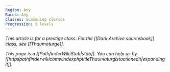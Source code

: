 ```yaml
---
Region: Any
Races: Any
Classes: Summoning clerics
Progression: 5 levels
---
```


*This article is for a prestige class. For the [[Dark Archive sourcebook]] class, see [[Thaumaturge]].*


*This page is a [[PathfinderWikiStub|stub]]. You can help us by [[httpspathfinderwikicomwindexphptitleThaumaturgistactionedit|expanding it]].*







